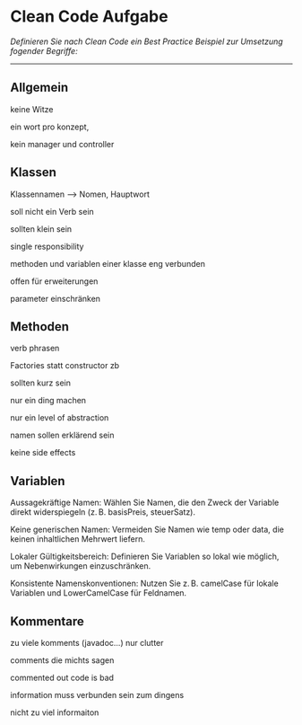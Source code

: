 
# Clean Code Aufgabe
*Definieren Sie nach Clean Code ein Best Practice Beispiel zur Umsetzung fogender Begriffe:*

<hr>

## Allgemein

keine Witze

ein wort pro konzept,

kein manager und controller




## Klassen

Klassennamen --> Nomen, Hauptwort

soll nicht ein Verb sein

sollten klein sein

single responsibility

methoden und variablen einer klasse eng verbunden

offen für erweiterungen

parameter einschränken

## Methoden

verb phrasen 

Factories statt constructor zb

sollten kurz sein

nur ein ding machen

nur ein level of abstraction

namen sollen erklärend sein

keine side effects

## Variablen

Aussagekräftige Namen: Wählen Sie Namen, die den Zweck der Variable direkt widerspiegeln (z. B. basisPreis, steuerSatz).

Keine generischen Namen: Vermeiden Sie Namen wie temp oder data, die keinen inhaltlichen Mehrwert liefern.

Lokaler Gültigkeitsbereich: Definieren Sie Variablen so lokal wie möglich, um Nebenwirkungen einzuschränken.

Konsistente Namenskonventionen: Nutzen Sie z. B. camelCase für lokale Variablen und LowerCamelCase für Feldnamen.

## Kommentare

zu viele komments (javadoc...) nur clutter

comments die michts sagen


commented out code is bad

information muss verbunden sein zum dingens

nicht zu viel informaiton